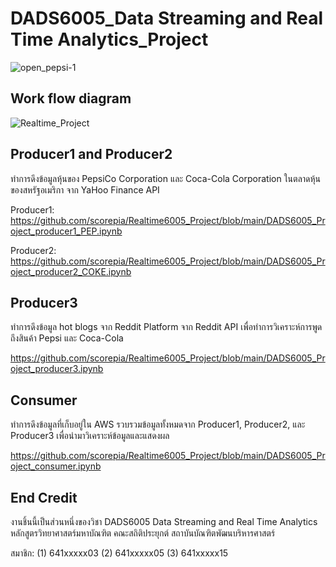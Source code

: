 # DADS6005_Data Streaming and Real Time Analytics_Project

![open_pepsi-1](https://user-images.githubusercontent.com/94518867/212300535-d8bc946b-fab4-44c7-b7bb-9a06ac097cbc.jpg)

## Work flow diagram

![Realtime_Project](https://user-images.githubusercontent.com/94518867/212298349-45383be5-9984-4492-bd40-cc3f5afe0a1d.jpg)

## Producer1 and Producer2
ทำการดึงข้อมูลหุ้นของ PepsiCo Corporation และ Coca-Cola Corporation ในตลาดหุ้นของสหรัฐอเมริกา จาก YaHoo Finance API

Producer1: https://github.com/scorepia/Realtime6005_Project/blob/main/DADS6005_Project_producer1_PEP.ipynb

Producer2: https://github.com/scorepia/Realtime6005_Project/blob/main/DADS6005_Project_producer2_COKE.ipynb

## Producer3
ทำการดึงข้อมูล hot blogs จาก Reddit Platform จาก Reddit API เพื่อทำการวิเคราะห์การพูดถึงสินค้า Pepsi และ Coca-Cola

https://github.com/scorepia/Realtime6005_Project/blob/main/DADS6005_Project_producer3.ipynb

## Consumer
ทำการดึงข้อมูลที่เก็บอยู่ใน AWS รวบรวมข้อมูลทั้งหมดจาก Producer1, Producer2, และ Producer3 เพื่อนำมาวิเคราะห์ข้อมูลและแสดงผล

https://github.com/scorepia/Realtime6005_Project/blob/main/DADS6005_Project_consumer.ipynb

## End Credit
งานชิ้นนี้เป็นส่วนหนึ่งของวิชา DADS6005 Data Streaming and Real Time Analytics หลักสูตรวิทยาศาสตร์มหาบัณฑิต คณะสถิติประยุกต์ สถาบันบัณฑิตพัฒนบริหารศาสตร์

สมาชิก: (1) 641xxxxx03 (2) 641xxxxx05 (3) 641xxxxx15
